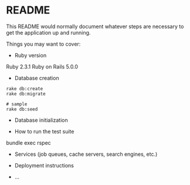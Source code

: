 # README

This README would normally document whatever steps are necessary to get the
application up and running.

Things you may want to cover:

* Ruby version

Ruby 2.3.1
Ruby on Rails 5.0.0

* Database creation

```
rake db:create
rake db:migrate

# sample
rake db:seed
```

* Database initialization

* How to run the test suite

bundle exec rspec

* Services (job queues, cache servers, search engines, etc.)

* Deployment instructions

* ...
